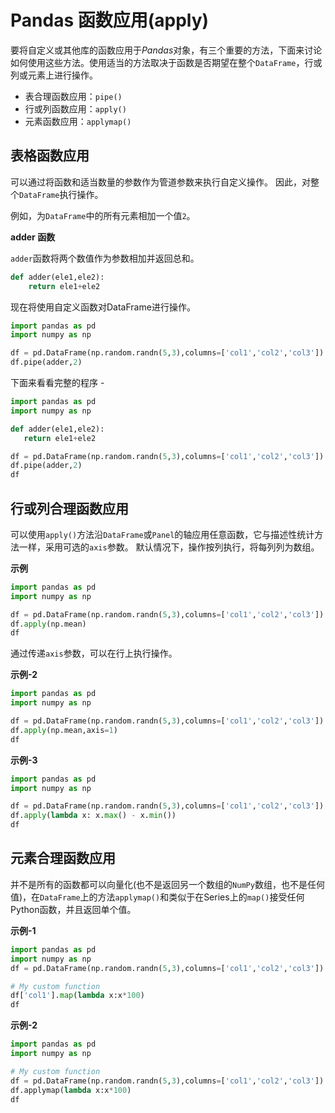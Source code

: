 # Pandas 函数应用(apply)			

要将自定义或其他库的函数应用于*Pandas*对象，有三个重要的方法，下面来讨论如何使用这些方法。使用适当的方法取决于函数是否期望在整个`DataFrame`，行或列或元素上进行操作。

- 表合理函数应用：`pipe()`
- 行或列函数应用：`apply()`
- 元素函数应用：`applymap()`

## 表格函数应用

可以通过将函数和适当数量的参数作为管道参数来执行自定义操作。 因此，对整个`DataFrame`执行操作。

例如，为`DataFrame`中的所有元素相加一个值`2`。

**adder 函数**

`adder`函数将两个数值作为参数相加并返回总和。

```python
def adder(ele1,ele2):
    return ele1+ele2
```

现在将使用自定义函数对DataFrame进行操作。

```python
import pandas as pd
import numpy as np

df = pd.DataFrame(np.random.randn(5,3),columns=['col1','col2','col3'])
df.pipe(adder,2)
```

下面来看看完整的程序 -

```python
import pandas as pd
import numpy as np

def adder(ele1,ele2):
   return ele1+ele2

df = pd.DataFrame(np.random.randn(5,3),columns=['col1','col2','col3'])
df.pipe(adder,2)
df
```

## 行或列合理函数应用

可以使用`apply()`方法沿`DataFrame`或`Panel`的轴应用任意函数，它与描述性统计方法一样，采用可选的`axis`参数。 默认情况下，操作按列执行，将每列列为数组。

**示例**

```python
import pandas as pd
import numpy as np

df = pd.DataFrame(np.random.randn(5,3),columns=['col1','col2','col3'])
df.apply(np.mean)
df
```

通过传递`axis`参数，可以在行上执行操作。

**示例-2**

```python
import pandas as pd
import numpy as np

df = pd.DataFrame(np.random.randn(5,3),columns=['col1','col2','col3'])
df.apply(np.mean,axis=1)
df
```

**示例-3**

```python
import pandas as pd
import numpy as np

df = pd.DataFrame(np.random.randn(5,3),columns=['col1','col2','col3'])
df.apply(lambda x: x.max() - x.min())
df
```

## 元素合理函数应用

并不是所有的函数都可以向量化(也不是返回另一个数组的`NumPy`数组，也不是任何值)，在`DataFrame`上的方法`applymap()`和类似于在Series上的`map()`接受任何Python函数，并且返回单个值。

**示例-1**

```python
import pandas as pd
import numpy as np
df = pd.DataFrame(np.random.randn(5,3),columns=['col1','col2','col3'])

# My custom function
df['col1'].map(lambda x:x*100)
df
```

**示例-2**

```python
import pandas as pd
import numpy as np

# My custom function
df = pd.DataFrame(np.random.randn(5,3),columns=['col1','col2','col3'])
df.applymap(lambda x:x*100)
df
```


